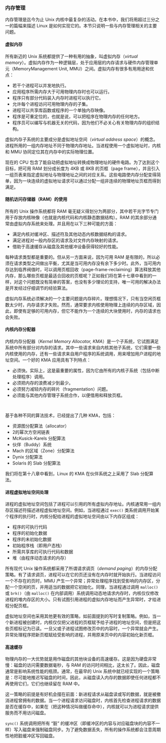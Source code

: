 ### 内存管理

内存管理是迄今为止 Unix 内核中最复杂的活动。在本书中，我们将用超过三分之一的篇幅来描述 Linux 是如何实现它的。本节只说明一些与内存管理相关的主要问题。

#### 虚拟内存

所有新迈的 Unix 系统都提供了一种有用的抽象，叫虚拟内存（*virtual memory*）。虚拟内存作为一种逻辑层，处于应用层的内存请求与硬件内存管理单元（MemoryManagement Unit, MMU）之间。虚拟内存有很多有用用途和优点：

- 若干个进程可以并发地执行。
- 应用程序所需内存大于可用物理内存时也可以运行。
- 程序只有部分代码装入内存时进程可以执行它。
- 允许每个进程访问可用物理内存的子集。
- 进程可以共享库函数或程序的一个单独内存映像。
- 程序是可重定位的，也就是说，可以把程序在物理内存的任何地方。
- 程序员可以编写与机器无关的代码，因为他们不必关心有关物理内存的组织结构。

虚拟内存子系统的主要成分是虚拟地址空间（*virtual address space*）的概念。进程所用的一组内存地址不同于物理内存地址。当进程使用一个虚拟地址时，内核和 MMU 协同定位其在内存中的实际物理位置。

现在的 CPU 包含了能自动把虚拟地址转换成物理地址的硬件电路。为了达到这个目标，把可用 RAM 划分成长度为 4KB 或 8KB 的页框（page frame），并且引入一组页表来指定虚拟地址与物理地址之间的对应关系。这些电路使内存分配变得简单，因为一块连续的虚拟地址请求可以通过分配一组非连续的物理地址页框而得到满足。

#### 随机访问存储器（RAM）的使用

所有的 Unix 操作系统都将 RAM 毫无疑义得划分为两部分，其中若干兆字节专门用于存放内核映像（也就是内核代码和内核静态数据结构）。RAM 的其余部分通常由虚拟内存系统来处理。并且用在以下三种可能的方面：

- 满足内核对缓冲区、描述符及其他动态内核数据结构的请求。
- 满足进程对一般内存区的请求及对文件内存映射的请求。
- 借助于高速缓存从磁盘及其他缓冲设备获得较好的性能。

每种请求类型都是重要的。但从另一方面来说，因为可用 RAM 是有限的，所以必须在请求类型之间做出平衡，尤其是当可用内存没有余下多少时。此外，当可用内存达到临界阀值时，可以调用页框回收（page-frame-reclaiming）算法释放其他内存，那么哪些页框是最适合回收的页框呢？正如我们将在第十七章中看到的一样，对这个问题既没有简单的答案，也没有多少理论的支持，唯一可用的解决办法是开发经过仔细调节的经验算法。

虚拟内存系统必须解决的一个主要问题是内存碎片。理想情况下，只有当空闲页框数太少时，内存请求才失败。然而，通常要求内核使用物理上连续的内存区域，因此，即使有足够的可用内存，但它不能作为一个连续的大块使用时，内存的请求也会失败。

#### 内核内存分配器

内核内存分配器（*Kernel Memory Allocator, KMA*）是一个子系统，它试图满足系统中所有部分对内存的请求。其中一些请求来自内核其他子系统，它们需要一些内核使用的内存，还有一些请求来自用户程序的系统调用，用来增加用户进程的地址空间。一个好的 KMA 应用具有下列特点：

- 必须快。实际上，这是最重要的属性，因为它由所有的内核子系统（包括中断处理程序）调用。
- 必须把内存的浪费减少到最少。
- 必须努力减轻内存的碎片（fragmentation）问题。
- 必须能与其他内存管理子系统合作，以便借用和释放页框。

&emsp;

基于各种不同的算法技术，已经提出了几种 KMA，包括：
- 资源图分配算法（allocator）
- 2的幂次方空闲链表
- McKusick-Karels 分配算法
- 伙伴（Buddy）系统
- Mach 的区域（Zone）分配算法
- Dynix 分配算法
- Solaris 的 Slab 分配算法

我们将在第十八章中看到，Linux 的 KMA 在伙伴系统之上采用了 Slab 分配算法。

#### 进程虚拟地址空间处理

进程的虚拟地址空间包括了进程可以引用的所有虚拟内存地址。内核通常用一组内存区描述符描述进程虚拟地址空间。例如，当进程通过 `exec()` 类系统调用开始某个程序的执行时，内核分配给进程的虚拟地址空间由以下内存区组成：
- 程序的可执行代码
- 程序的初始化数据
- 程序的未初始化数据
- 初始程序栈（即用户态栈）
- 所需共享库的可执行代码和数据
- 堆（由程序动态请求的内存）

所有现代 Unix 操作系统都采用了所谓请求调页（*demand paging*）的内存分配策略。有了请求调页，进程可以在它的页还没有在内存时就开始执行。当进程访问一个不存在的页时，MMU 产生一个异常；异常处理程序找到受影响的内存区，分配一个空闲的页，并用适当的数据把它初始化。同理，当进程通过调用 `malloc()` 或 `brk()`（由 `malloc()` 在内部调用）系统调用动态地请求内存时，内核仅仅修改进程的堆内存区的大小。只有试图引用进程的虚拟内存地址而产生异常时，才给进程分配页框。

虚拟地址空间也采用其他更有效的策略，如前面提到的写时复制策略。例如，当一个新进程被创建时，内核仅仅把父进程的页框赋予给子进程的地址空间，但是把这些页框标记为已读。一旦父或子进程试图修改页中的内容时，一个异常就会产生。异常处理程序把新页框赋给受影响的进程，并用原来页中的内容初始化新页框。

#### 高速缓存

物理内存的一大优势就是用作磁盘的其他块设备的高速缓存。这是因为硬盘非常慢：磁盘的访问需要数据毫秒，与 RAM 的访问时间相比，这太长了。因此，磁盘通常是影响系统性能的瓶颈。通常，在最早的 Unix 系统中就已经实现的一个策略是：尽可能地推迟写磁盘的时间，因此，从磁盘读入内存的数据即使任何进程都不再使用它们，它们也继续留在 RAM 中。

这一策略的前提是有好机会摆在前面：新进程请求从磁盘读或写的数据，就是被撤消进程曾拥有的数据。当一个进程请求访问磁盘时，内核首先检查进程请求的数据是否在缓存中，如果在（把这种情况叫做缓存命中），内核就可以为进程请求提供服务而不用访问磁盘。

`sync()` 系统调用把所有 “脏” 的缓冲区（即缓冲区的内容与对应磁盘块的内容不一样）写入磁盘来强制磁盘同步。为了避免数据丢失，所有的操作系统都会注意周期性地把脏缓冲区写回磁盘。
